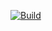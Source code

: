 [![Build](https://github.com/4chboy/Perun/workflows/Build/badge.svg?branch=master)](https://github.com/4chboy/Perun/actions)